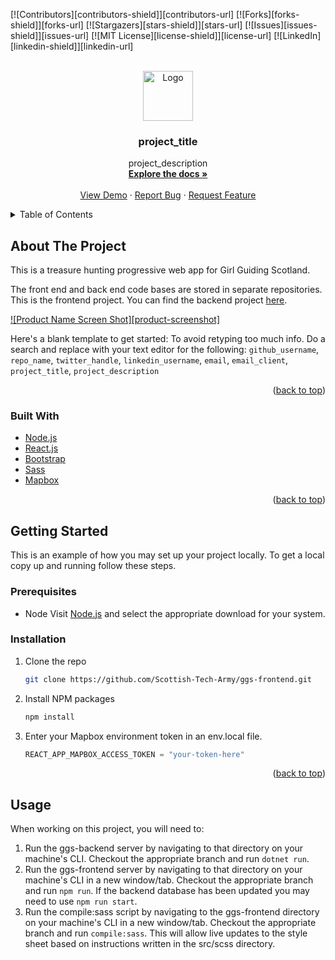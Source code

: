 <div id="top"></div>
<!--
*** Thanks for checking out the Best-README-Template. If you have a suggestion
*** that would make this better, please fork the repo and create a pull request
*** or simply open an issue with the tag "enhancement".
*** Don't forget to give the project a star!
*** Thanks again! Now go create something AMAZING! :D
-->

<!-- PROJECT SHIELDS -->
<!--
*** I'm using markdown "reference style" links for readability.
*** Reference links are enclosed in brackets [ ] instead of parentheses ( ).
*** See the bottom of this document for the declaration of the reference variables
*** for contributors-url, forks-url, etc. This is an optional, concise syntax you may use.
*** https://www.markdownguide.org/basic-syntax/#reference-style-links
-->

[![Contributors][contributors-shield]][contributors-url]
[![Forks][forks-shield]][forks-url]
[![Stargazers][stars-shield]][stars-url]
[![Issues][issues-shield]][issues-url]
[![MIT License][license-shield]][license-url]
[![LinkedIn][linkedin-shield]][linkedin-url]

<!-- PROJECT LOGO -->
<br />
<div align="center">
  <a href="https://github.com/Scottish-Tech-Army/ggs-frontend">
    <img src="temp-logo.png" alt="Logo" width="80" height="80">
  </a>

<h3 align="center">project_title</h3>

  <p align="center">
    project_description
    <br />
    <a href="https://github.com/Scottish-Tech-Army/ggs-frontend"><strong>Explore the docs »</strong></a>
    <br />
    <br />
    <a href="https://github.com/Scottish-Tech-Army/ggs-frontend">View Demo</a>
    ·
    <a href="https://github.com/Scottish-Tech-Army/ggs-frontend/issues">Report Bug</a>
    ·
    <a href="https://github.com/Scottish-Tech-Army/ggs-frontend/issues">Request Feature</a>
  </p>
</div>

<!-- TABLE OF CONTENTS -->
<details>
  <summary>Table of Contents</summary>
  <ol>
    <li>
      <a href="#about-the-project">About The Project</a>
      <ul>
        <li><a href="#built-with">Built With</a></li>
      </ul>
    </li>
    <li>
      <a href="#getting-started">Getting Started</a>
      <ul>
        <li><a href="#prerequisites">Prerequisites</a></li>
        <li><a href="#installation">Installation</a></li>
      </ul>
    </li>
    <li><a href="#usage">Usage</a></li>
    <li><a href="#roadmap">Roadmap</a></li>
    <li><a href="#contributing">Contributing</a></li>
    <li><a href="#license">License</a></li>
    <li><a href="#contact">Contact</a></li>
    <li><a href="#acknowledgments">Acknowledgments</a></li>
  </ol>
</details>

<!-- ABOUT THE PROJECT -->

## About The Project

<p>This is a treasure hunting progressive web app for Girl Guiding Scotland.</p>
<p>The front end and back end code bases are stored in separate repositories. This is the frontend project. You can find the backend project <a href="https://github.com/Scottish-Tech-Army/ggs-backend">here</a>.</p>

[![Product Name Screen Shot][product-screenshot]](https://example.com)

Here's a blank template to get started: To avoid retyping too much info. Do a search and replace with your text editor for the following: `github_username`, `repo_name`, `twitter_handle`, `linkedin_username`, `email`, `email_client`, `project_title`, `project_description`

<p align="right">(<a href="#top">back to top</a>)</p>

### Built With

- [Node.js](https://nodejs.org/en/)
- [React.js](https://reactjs.org/)
- [Bootstrap](https://getbootstrap.com)
- [Sass](https://sass-lang.com/dart-sass)
- [Mapbox](https://www.mapbox.com/) 

<p align="right">(<a href="#top">back to top</a>)</p>

<!-- GETTING STARTED -->

## Getting Started

This is an example of how you may set up your project locally.
To get a local copy up and running follow these steps.

### Prerequisites

- Node
  Visit [Node.js](https://nodejs.org/en/download/) and select the appropriate download for your system.

### Installation

1. Clone the repo
   ```sh
   git clone https://github.com/Scottish-Tech-Army/ggs-frontend.git
   ```
2. Install NPM packages
   ```sh
   npm install
   ```
3. Enter your Mapbox environment token in an env.local file.
   ```js
   REACT_APP_MAPBOX_ACCESS_TOKEN = "your-token-here"
   ```

<p align="right">(<a href="#top">back to top</a>)</p>

<!-- USAGE EXAMPLES -->

## Usage

When working on this project, you will need to: 
1. Run the ggs-backend server by navigating to that directory on your machine's CLI. Checkout the appropriate branch and run `dotnet run`.
2. Run the ggs-frontend server by navigating to that directory on your machine's CLI in a new window/tab. Checkout the appropriate branch and run `npm run`. If the backend database has been updated you may need to use `npm run start`.
3. Run the compile:sass script by navigating to the ggs-frontend directory on your machine's CLI in a new window/tab. Checkout the appropriate branch and run `compile:sass`. This will allow live updates to the style sheet based on instructions written in the src/scss directory.



